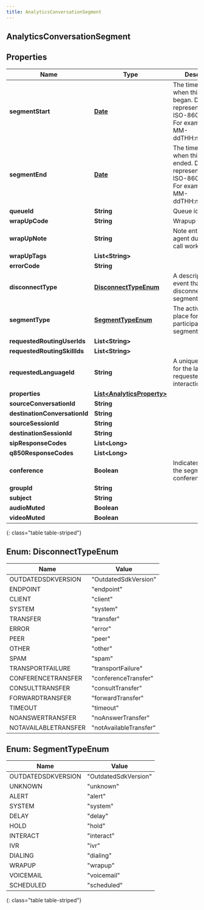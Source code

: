 ```yaml
---
title: AnalyticsConversationSegment
---
```

## AnalyticsConversationSegment


## Properties

| Name | Type | Description | Notes |
| ------------ | ------------- | ------------- | ------------- |
| **segmentStart** | [**Date**](Date.html) | The timestamp when this segment began. Date time is represented as an ISO-8601 string. For example: yyyy-MM-ddTHH:mm:ss.SSSZ |  [optional] |
| **segmentEnd** | [**Date**](Date.html) | The timestamp when this segment ended. Date time is represented as an ISO-8601 string. For example: yyyy-MM-ddTHH:mm:ss.SSSZ |  [optional] |
| **queueId** | **String** | Queue identifier |  [optional] |
| **wrapUpCode** | **String** | Wrapup Code id |  [optional] |
| **wrapUpNote** | **String** | Note entered by an agent during after-call work |  [optional] |
| **wrapUpTags** | **List&lt;String&gt;** |  |  [optional] |
| **errorCode** | **String** |  |  [optional] |
| **disconnectType** | [**DisconnectTypeEnum**](#DisconnectTypeEnum) | A description of the event that disconnected the segment |  [optional] |
| **segmentType** | [**SegmentTypeEnum**](#SegmentTypeEnum) | The activity taking place for the participant in the segment |  [optional] |
| **requestedRoutingUserIds** | **List&lt;String&gt;** |  |  [optional] |
| **requestedRoutingSkillIds** | **List&lt;String&gt;** |  |  [optional] |
| **requestedLanguageId** | **String** | A unique identifier for the language requested for an interaction. |  [optional] |
| **properties** | [**List&lt;AnalyticsProperty&gt;**](AnalyticsProperty.html) |  |  [optional] |
| **sourceConversationId** | **String** |  |  [optional] |
| **destinationConversationId** | **String** |  |  [optional] |
| **sourceSessionId** | **String** |  |  [optional] |
| **destinationSessionId** | **String** |  |  [optional] |
| **sipResponseCodes** | **List&lt;Long&gt;** |  |  [optional] |
| **q850ResponseCodes** | **List&lt;Long&gt;** |  |  [optional] |
| **conference** | **Boolean** | Indicates whether the segment was a conference |  [optional] |
| **groupId** | **String** |  |  [optional] |
| **subject** | **String** |  |  [optional] |
| **audioMuted** | **Boolean** |  |  [optional] |
| **videoMuted** | **Boolean** |  |  [optional] |
{: class="table table-striped"}


<a name="DisconnectTypeEnum"></a>

## Enum: DisconnectTypeEnum

| Name | Value |
| ---- | ----- |
| OUTDATEDSDKVERSION | &quot;OutdatedSdkVersion&quot; |
| ENDPOINT | &quot;endpoint&quot; |
| CLIENT | &quot;client&quot; |
| SYSTEM | &quot;system&quot; |
| TRANSFER | &quot;transfer&quot; |
| ERROR | &quot;error&quot; |
| PEER | &quot;peer&quot; |
| OTHER | &quot;other&quot; |
| SPAM | &quot;spam&quot; |
| TRANSPORTFAILURE | &quot;transportFailure&quot; |
| CONFERENCETRANSFER | &quot;conferenceTransfer&quot; |
| CONSULTTRANSFER | &quot;consultTransfer&quot; |
| FORWARDTRANSFER | &quot;forwardTransfer&quot; |
| TIMEOUT | &quot;timeout&quot; |
| NOANSWERTRANSFER | &quot;noAnswerTransfer&quot; |
| NOTAVAILABLETRANSFER | &quot;notAvailableTransfer&quot; |


<a name="SegmentTypeEnum"></a>

## Enum: SegmentTypeEnum

| Name | Value |
| ---- | ----- |
| OUTDATEDSDKVERSION | &quot;OutdatedSdkVersion&quot; |
| UNKNOWN | &quot;unknown&quot; |
| ALERT | &quot;alert&quot; |
| SYSTEM | &quot;system&quot; |
| DELAY | &quot;delay&quot; |
| HOLD | &quot;hold&quot; |
| INTERACT | &quot;interact&quot; |
| IVR | &quot;ivr&quot; |
| DIALING | &quot;dialing&quot; |
| WRAPUP | &quot;wrapup&quot; |
| VOICEMAIL | &quot;voicemail&quot; |
| SCHEDULED | &quot;scheduled&quot; |
{: class="table table-striped"}


